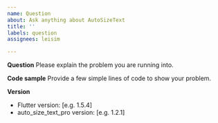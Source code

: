```yaml
---
name: Question
about: Ask anything about AutoSizeText
title: ''
labels: question
assignees: leisim

---
```


**Question**
Please explain the problem you are running into.

**Code sample**
Provide a few simple lines of code to show your problem.

**Version**
 - Flutter version: [e.g. 1.5.4]
 - auto_size_text_pro version: [e.g. 1.2.1]
